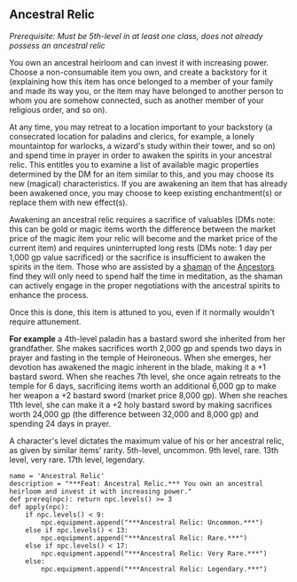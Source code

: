 ## Ancestral Relic
*Prerequisite: Must be 5th-level in at least one class, does not already possess an ancestral relic*

You own an ancestral heirloom and can invest it with increasing power. Choose a non-consumable item you own, and create a backstory for it (explaining how this item has once belonged to a member of your family and made its way you, or the item may have belonged to another person to whom you are somehow connected, such as another member of your religious order, and so on). 

At any time, you may retreat to a location important to your backstory (a consecrated location for paladins and clerics, for example, a lonely mountaintop for warlocks, a wizard's study within their tower, and so on) and spend time in prayer in order to awaken the spirits in your ancestral relic. This entitles you to examine a list of available magic properties determined by the DM for an item similar to this, and you may choose its new (magical) characteristics. If you are awakening an item that has already been awakened once, you may choose to keep existing enchantment(s) or replace them with new effect(s). 

Awakening an ancestral relic requires a sacrifice of valuables (DMs note: this can be gold or magic items worth the difference between the market price of the magic item your relic will become and the market price of the current item) and requires uninterrupted long rests (DMs note: 1 day per 1,000 gp value sacrificed) or the sacrifice is insufficient to awaken the spirits in the item. Those who are assisted by a [shaman](../Classes/Shaman/index.md) of the [Ancestors](../Classes/Shaman/Ancestors.md) find they will only need to spend half the time in meditation, as the shaman can actively engage in the proper negotiations with the ancestral spirits to enhance the process.

Once this is done, this item is attuned to you, even if it normally wouldn't require attunement.

**For example** a 4th-level paladin has a bastard sword she inherited from her grandfather. She makes sacrifices worth 2,000 gp and spends two days in prayer and fasting in the temple of Heironeous. When she emerges, her devotion has awakened the magic inherent in the blade, making it a +1 bastard sword. When she reaches 7th level, she once again retreats to the temple for 6 days, sacrificing items worth an additional 6,000 gp to make her weapon a +2 bastard sword (market price 8,000 gp). When she reaches 11th level, she can make it a +2 holy bastard sword by making sacrifices worth 24,000 gp (the difference between 32,000 and 8,000 gp) and spending 24 days in prayer. 

A character's level dictates the maximum value of his or her ancestral relic, as given by similar items' rarity. 5th-level, uncommon. 9th level, rare. 13th level, very rare. 17th level, legendary.

```
name = 'Ancestral Relic'
description = "***Feat: Ancestral Relic.*** You own an ancestral heirloom and invest it with increasing power."
def prereq(npc): return npc.levels() >= 3
def apply(npc):
    if npc.levels() < 9:
        npc.equipment.append("***Ancestral Relic: Uncommon.***")
    else if npc.levels() < 13:
        npc.equipment.append("***Ancestral Relic: Rare.***")
    else if npc.levels() < 17:
        npc.equipment.append("***Ancestral Relic: Very Rare.***")
    else:
        npc.equipment.append("***Ancestral Relic: Legendary.***")
```
